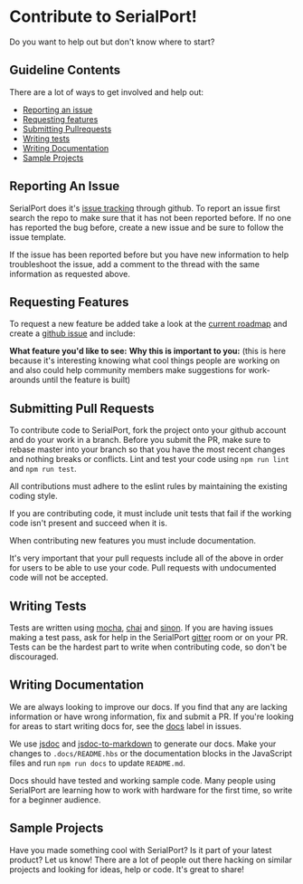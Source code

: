 # Contribute to SerialPort!

Do you want to help out but don't know where to start?

## Guideline Contents

There are a lot of ways to get involved and help out:
- [Reporting an issue](#reporting-issues)
- [Requesting features](#requesting-features)
- [Submitting Pullrequests](#pullrequests)
- [Writing tests](#writing-tests)
- [Writing Documentation](#writing-docs)
- [Sample Projects](#sample-projects)

<a name="reporting-issues"></a>
## Reporting An Issue

SerialPort does it's [issue tracking](https://github.com/node-serialport/node-serialport/issues) through github. To report an issue first search the repo to make sure that it has not been reported before.  If no one has reported the bug before, create a new issue and be sure to follow the issue template.

If the issue has been reported before but you have new information to help troubleshoot the issue, add a comment to the thread with the same information as requested above.

<a name="requesting-features"></a>
## Requesting Features
To request a new feature be added take a look at the [current roadmap](https://github.com/node-serialport/node-serialport/issues/746) and create a [github issue](https://github.com/node-serialport/node-serialport/issues) and include:

**What feature you'd like to see:**
**Why this is important to you:** (this is here because it's interesting knowing what cool things people are working on and also could help community members make suggestions for work-arounds until the feature is built)

<a name="pullrequests"></a>
## Submitting Pull Requests
To contribute code to SerialPort, fork the project onto your github account and do your work in a branch. Before you submit the PR, make sure to rebase master into your branch so that you have the most recent changes and nothing breaks or conflicts.  Lint and test your code using `npm run lint` and `npm run test`.

All contributions must adhere to the eslint rules by maintaining the existing coding style.

If you are contributing code, it must include unit tests that fail if the working code isn't present and succeed when it is.

When contributing new features you must include documentation.

It's very important that your pull requests include all of the above in order for users to be able to use your code. Pull requests with undocumented code will not be accepted.

<a name="writing-tests"></a>
## Writing Tests

Tests are written using [mocha](https://mochajs.org/), [chai](http://chaijs.com/) and [sinon](http://sinonjs.org/).  If you are having issues making a test pass, ask for help in the SerialPort [gitter](https://gitter.im/node-serialport/node-serialport) room or on your PR.  Tests can be the hardest part to write when contributing code, so don't be discouraged.

<a name="writing-docs"></a>
## Writing Documentation

We are always looking to improve our docs.  If you find that any are lacking information or have wrong information, fix and submit a PR.  If you're looking for areas to start writing docs for, see the [docs](https://github.com/node-serialport/node-serialport/labels/docs) label in issues.

We use [jsdoc](http://usejsdoc.org/) and [jsdoc-to-markdown](https://github.com/jsdoc2md/jsdoc-to-markdown) to generate our docs. Make your changes to `.docs/README.hbs` or the documentation blocks in the JavaScript files and run `npm run docs` to update `README.md`.

Docs should have tested and working sample code. Many people using SerialPort are learning how to work with hardware for the first time, so write for a beginner audience.

<a name="sample-projects"></a>
## Sample Projects

Have you made something cool with SerialPort? Is it part of your latest product? Let us know! There are a lot of people out there hacking on similar projects and looking for ideas, help or code. It's great to share!
